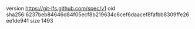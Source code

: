 version https://git-lfs.github.com/spec/v1
oid sha256:6237beb84646d84f05ecf8b219634c6cef6daacef8fafbb8309ffe26ee1de941
size 1493
